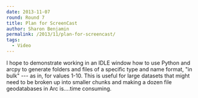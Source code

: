 ```yaml
---
date: 2013-11-07
round: Round 7
title: Plan for ScreenCast
author: Sharon Benjamin
permalink: /2013/11/plan-for-screencast/
tags:
  - Video
---
```

I hope to demonstrate working in an IDLE window how to use Python and arcpy to generate folders and files of a specific type and name format, "in bulk" --- as in, for values 1-10. This is useful for large datasets that might need to be broken up into smaller chunks and making a dozen file geodatabases in Arc is....time consuming.
